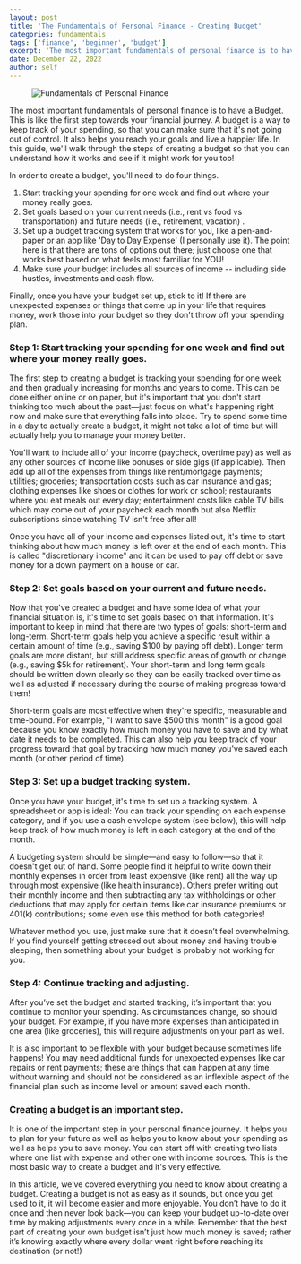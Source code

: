 ```yaml
---
layout: post
title: 'The Fundamentals of Personal Finance - Creating Budget'
categories: fundamentals
tags: ['finance', 'beginner', 'budget']
excerpt: 'The most important fundamentals of personal finance is to have a Budget which is like the first step towards your financial journey.'
date: December 22, 2022
author: self
---
```

<figure style="width: 600px" class="align-center">
  <img src="{{ '/images/blog/creating-budget.png' | absolute_url }}" alt="Fundamentals of Personal Finance">
</figure>  

The most important fundamentals of personal finance is to have a Budget. This is like the first step towards your financial journey. A budget is a way to keep track of your spending, so that you can make sure that it's not going out of control. It also helps you reach your goals and live a happier life. In this guide, we'll walk through the steps of creating a budget so that you can understand how it works and see if it might work for you too!

In order to create a budget, you'll need to do four things.

1. Start tracking your spending for one week and find out where your money really goes.
2. Set goals based on your current needs (i.e., rent vs food vs transportation) and future needs (i.e., retirement, vacation) .
3. Set up a budget tracking system that works for you, like a pen-and-paper or an app like 'Day to Day Expense' (I personally use it). The point here is that there are tons of options out there; just choose one that works best based on what feels most familiar for YOU!
4. Make sure your budget includes all sources of income -- including side hustles, investments and cash flow.

Finally, once you have your budget set up, stick to it! If there are unexpected expenses or things that come up in your life that requires money, work those into your budget so they don't throw off your spending plan.

### Step 1: Start tracking your spending for one week and find out where your money really goes.

The first step to creating a budget is tracking your spending for one week and then gradually increasing for months and years to come. This can be done either online or on paper, but it's important that you don't start thinking too much about the past—just focus on what's happening right now and make sure that everything falls into place. Try to spend some time in a day to actually create a budget, it might not take a lot of time but will actually help you to manage your money better.

You'll want to include all of your income (paycheck, overtime pay) as well as any other sources of income like bonuses or side gigs (if applicable). Then add up all of the expenses from things like rent/mortgage payments; utilities; groceries; transportation costs such as car insurance and gas; clothing expenses like shoes or clothes for work or school; restaurants where you eat meals out every day; entertainment costs like cable TV bills which may come out of your paycheck each month but also Netflix subscriptions since watching TV isn't free after all!

Once you have all of your income and expenses listed out, it's time to start thinking about how much money is left over at the end of each month. This is called "discretionary income" and it can be used to pay off debt or save money for a down payment on a house or car.

### Step 2: Set goals based on your current and future needs.

Now that you've created a budget and have some idea of what your financial situation is, it's time to set goals based on that information. It's important to keep in mind that there are two types of goals: short-term and long-term. Short-term goals help you achieve a specific result within a certain amount of time (e.g., saving $100 by paying off debt). Longer term goals are more distant, but still address specific areas of growth or change (e.g., saving $5k for retirement). Your short-term and long term goals should be written down clearly so they can be easily tracked over time as well as adjusted if necessary during the course of making progress toward them!

Short-term goals are most effective when they're specific, measurable and time-bound. For example, "I want to save $500 this month" is a good goal because you know exactly how much money you have to save and by what date it needs to be completed. This can also help you keep track of your progress toward that goal by tracking how much money you've saved each month (or other period of time).

### Step 3: Set up a budget tracking system.

Once you have your budget, it's time to set up a tracking system. A spreadsheet or app is ideal: You can track your spending on each expense category, and if you use a cash envelope system (see below), this will help keep track of how much money is left in each category at the end of the month.

A budgeting system should be simple—and easy to follow—so that it doesn't get out of hand. Some people find it helpful to write down their monthly expenses in order from least expensive (like rent) all the way up through most expensive (like health insurance). Others prefer writing out their monthly income and then subtracting any tax withholdings or other deductions that may apply for certain items like car insurance premiums or 401(k) contributions; some even use this method for both categories!

Whatever method you use, just make sure that it doesn’t feel overwhelming. If you find yourself getting stressed out about money and having trouble sleeping, then something about your budget is probably not working for you.

### Step 4: Continue tracking and adjusting.

After you’ve set the budget and started tracking, it’s important that you continue to monitor your spending. As circumstances change, so should your budget. For example, if you have more expenses than anticipated in one area (like groceries), this will require adjustments on your part as well.

It is also important to be flexible with your budget because sometimes life happens! You may need additional funds for unexpected expenses like car repairs or rent payments; these are things that can happen at any time without warning and should not be considered as an inflexible aspect of the financial plan such as income level or amount saved each month.

### Creating a budget is an important step.

It is one of the important step in your personal finance journey. It helps you to plan for your future as well as helps you to know about your spending as well as helps you to save money. You can start off with creating two lists where one list with expense and other one with income sources.  This is the most basic way to create a budget and it's very effective.

In this article, we’ve covered everything you need to know about creating a budget. Creating a budget is not as easy as it sounds, but once you get used to it, it will become easier and more enjoyable. You don’t have to do it once and then never look back—you can keep your budget up-to-date over time by making adjustments every once in a while. Remember that the best part of creating your own budget isn’t just how much money is saved; rather it’s knowing exactly where every dollar went right before reaching its destination (or not!)
